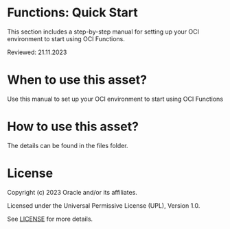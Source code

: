 # Functions: Quick Start

 This section includes a step-by-step manual for setting up your OCI environment to start using OCI Functions.

 
Reviewed: 21.11.2023
 
# When to use this asset?
 
Use this manual to set up your OCI environment to start using OCI Functions
 
# How to use this asset?
 
The details can be found in the files folder.
 
# License
 
Copyright (c) 2023 Oracle and/or its affiliates.
 
Licensed under the Universal Permissive License (UPL), Version 1.0.
 
See [LICENSE](https://github.com/oracle-devrel/technology-engineering/blob/main/LICENSE) for more details.






